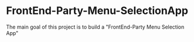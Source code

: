 # FrontEnd-Party-Menu-SelectionApp
The main goal of this project is to build a "FrontEnd-Party Menu Selection App"
